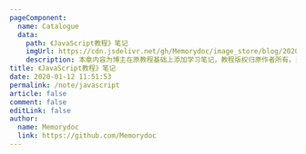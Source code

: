 ```yaml
---
pageComponent:
  name: Catalogue
  data:
    path: 《JavaScript教程》笔记
    imgUrl: https://cdn.jsdelivr.net/gh/Memorydoc/image_store/blog/20200112120340.png
    description: 本章内容为博主在原教程基础上添加学习笔记，教程版权归原作者所有。来源：<a href='https://wangdoc.com/javascript/' target='_blank'>JavaScript教程</a>
title: 《JavaScript教程》笔记
date: 2020-01-12 11:51:53
permalink: /note/javascript
article: false
comment: false
editLink: false
author:
  name: Memorydoc
  link: https://github.com/Memorydoc
---
```


